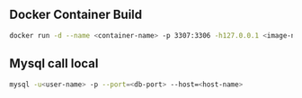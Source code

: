 ## Docker Container Build

```bash
docker run -d --name <container-name> -p 3307:3306 -h127.0.0.1 <image-name>
```

## Mysql call local

```bash
mysql -u<user-name> -p --port=<db-port> --host=<host-name>
```
